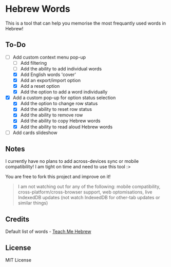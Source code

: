 # Hebrew Words

This is a tool that can help you memorise the most frequantly used words in Hebrew!

## To-Do

- [ ] Add custom context menu pop-up
    - [ ] Add filtering
    - [ ] Add the ability to add individual words
    - [x] Add English words 'cover'
    - [x] Add an export/import option
    - [x] Add a reset option
    - [x] Add the option to add a word individually
- [x] Add a custom pop-up for option status selection
    - [x] Add the option to change row status
    - [x] Add the ability to reset row status
    - [x] Add the ability to remove row
    - [x] Add the ability to copy Hebrew words
    - [x] Add the ability to read aloud Hebrew words
- [ ] Add cards slideshow

## Notes

I currently have no plans to add across-devices sync or mobile compatibility! I am tight on time and need to use this tool :>

You are free to fork this project and improve on it!

> I am not watching out for any of the following: mobile compatibility, cross-platform/cross-browser support, web optomisations, live IndexedDB updates (not watch IndexedDB for other-tab updates or similar things)

## Credits

Default list of words - [Teach Me Hebrew](https://www.teachmehebrew.com/hebrew-frequency-list.html)

## License

MIT License
